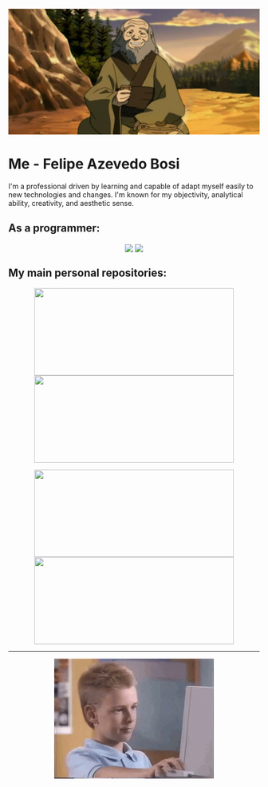 ![Iroh and tea](./assets/iroh.jpg)

# Me - Felipe Azevedo Bosi

I'm a professional driven by learning and capable of adapt myself easily to new technologies and changes. I'm known for my objectivity, analytical ability, creativity, and aesthetic sense.

## As a programmer:

<p align="center">
<img height=175 align="center" src="https://github-readme-stats.vercel.app/api?username=bosifullstack&count_private=true&theme=gruvbox&show_icons=true">
<img height=175 align="center" src="https://github-readme-stats.vercel.app/api/top-langs/?username=bosifullstack&layout=compact&theme=gruvbox&exclude_repo=texts,study,estudos,vimConfigurations,dotfiles&langs_count=10">
</p>

## My main personal repositories:

<p align="center">
<a href="https://github.com/bosifullstack/spring-content-manager">
<img height=175 width=400 align="center" src="https://github-readme-stats.vercel.app/api/pin/?username=bosifullstack&repo=spring-content-managers&theme=gruvbox">
</a>
<a href="https://github.com/bosifullstack/Java-Text-Adventure">
<img height=175 width=400 align="center" src="https://github-readme-stats.vercel.app/api/pin/?username=bosifullstack&repo=java-text-adventure&theme=gruvbox">
</a>
</p>

<p align="center">
<a href="https://github.com/bosifullstack/todo-app-express">
<img height=175 width=400 align="center" src="https://github-readme-stats.vercel.app/api/pin/?username=bosifullstack&repo=todo-app-express&theme=gruvbox">
</a>
<a href="https://github.com/bosifullstack/bosifullstack.github.io">
<img height=175 width=400 align="center" src="https://github-readme-stats.vercel.app/api/pin/?username=bosifullstack&repo=bosifullstack.github.io&theme=gruvbox">
</a>
</p>

---------------------------------------------------

<p align="center">
<img align="center" src="./assets/pc.gif">
</p>
